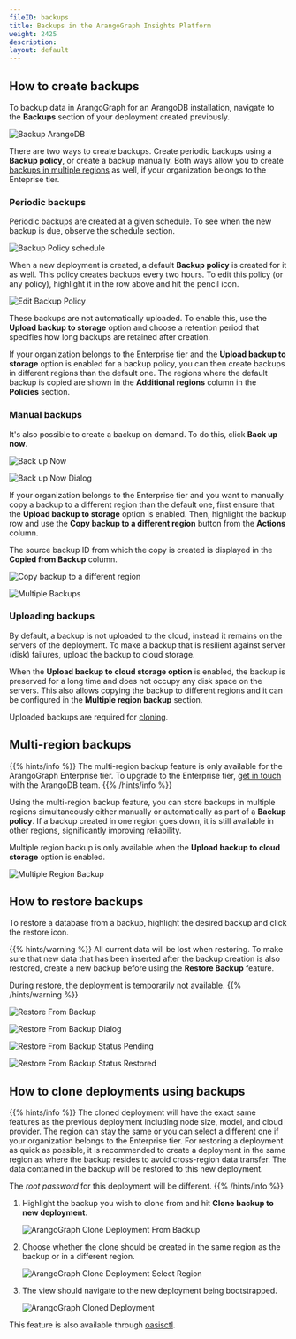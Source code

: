 ```yaml
---
fileID: backups
title: Backups in the ArangoGraph Insights Platform
weight: 2425
description: 
layout: default
---
```

## How to create backups

To backup data in ArangoGraph for an ArangoDB installation, navigate to the
**Backups** section of your deployment created previously.

![Backup ArangoDB](/images/arangograph-backup-section.png)

There are two ways to create backups. Create periodic backups using a
**Backup policy**, or create a backup manually.
Both ways allow you to create [backups in multiple regions](#multi-region-backups)
as well, if your organization belongs to the Enteprise tier.

### Periodic backups

Periodic backups are created at a given schedule. To see when the new backup is
due, observe the schedule section.

![Backup Policy schedule](/images/arangograph-backup-policy-schedule.png)

When a new deployment is created, a default **Backup policy** is created for it
as well. This policy creates backups every two hours. To edit this policy
(or any policy), highlight it in the row above and hit the pencil icon.

![Edit Backup Policy](/images/arangograph-edit-backup-policy.png)

These backups are not automatically uploaded. To enable this, use the
**Upload backup to storage** option and choose a retention period that
specifies how long backups are retained after creation. 

If your organization belongs to the Enterprise tier and the
**Upload backup to storage** option is enabled for a backup policy,
you can then create backups in different regions than the default one.
The regions where the default backup is copied are shown in the
**Additional regions** column in the **Policies** section.

### Manual backups

It's also possible to create a backup on demand. To do this, click **Back up now**.

![Back up Now](/images/arangograph-back-up-now.png)

![Back up Now Dialog](/images/arangograph-back-up-now-dialog.png)

If your organization belongs to the Enterprise tier and you want to manually
copy a backup to a different region than the default
one, first ensure that the **Upload backup to storage** option is enabled.
Then, highlight the backup row and use the
**Copy backup to a different region** button from the **Actions** column. 

The source backup ID from
which the copy is created is displayed in the **Copied from Backup** column.

![Copy backup to a different region](/images/arangograph-copy-backup-different-region.png)

![Multiple Backups](/images/arangograph-multiple-backups.png)

### Uploading backups

By default, a backup is not uploaded to the cloud, instead it remains on the
servers of the deployment. To make a backup that is resilient against server
(disk) failures, upload the backup to cloud storage. 

When the **Upload backup to cloud storage option** is enabled, the backup is
preserved for a long time and does not occupy any disk space on the servers.
This also allows copying the backup to different regions and it can be
configured in the **Multiple region backup** section.

Uploaded backups are
required for [cloning](#how-to-clone-deployments-using-backups).

## Multi-region backups

{{% hints/info %}}
The multi-region backup feature is only available for the ArangoGraph
Enterprise tier. To upgrade to the Enterprise tier,
[get in touch](https://www.arangodb.com/contact/)
with the ArangoDB team.
{{% /hints/info %}}

Using the multi-region backup feature, you can store backups in multiple regions
simultaneously either manually or automatically as part of a **Backup policy**.
If a backup created in one region goes down, it is still available in other
regions, significantly improving reliability. 

Multiple region backup is only available when the
**Upload backup to cloud storage** option is enabled.

![Multiple Region Backup](/images/arangograph-multi-region-backup.png)

## How to restore backups

To restore a database from a backup, highlight the desired backup and click the restore icon.

{{% hints/warning %}}
All current data will be lost when restoring. To make sure that new data that
has been inserted after the backup creation is also restored, create a new 
backup before using the **Restore Backup** feature. 

During restore, the deployment is temporarily not available.
{{% /hints/warning %}}

![Restore From Backup](/images/arangograph-restore-from-backup.png)

![Restore From Backup Dialog](/images/arangograph-restore-from-backup-dialog.png)

![Restore From Backup Status Pending](/images/arangograph-restore-from-backup-status-pending.png)

![Restore From Backup Status Restored](/images/arangograph-restore-from-backup-status-restored.png)

## How to clone deployments using backups

{{% hints/info %}}
The cloned deployment will have the exact same features as the previous
deployment including node size, model, and cloud provider. The region
can stay the same or you can select a different one if your organization belongs
to the Enterprise tier.
For restoring a deployment as quick as possible, it is recommended to create a
deployment in the same region as where the backup resides to avoid cross-region
data transfer.
The data contained in the backup will be restored to this new deployment.

The *root password* for this deployment will be different.
{{% /hints/info %}}

1. Highlight the backup you wish to clone from and hit **Clone backup to new deployment**.

   ![ArangoGraph Clone Deployment From Backup](/images/arangograph-clone-deployment-from-backup.png)

2. Choose whether the clone should be created in the same region as the backup or in a
   different region.

   ![ArangoGraph Clone Deployment Select Region](/images/arangograph-clone-select-region.png) 

3. The view should navigate to the new deployment being bootstrapped.

   ![ArangoGraph Cloned Deployment](/images/arangograph-cloned-deployment.png)

This feature is also available through [oasisctl](oasisctl/).
